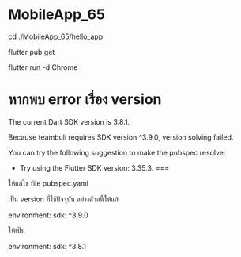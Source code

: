 # MobileApp_65

cd ./MobileApp_65/hello_app

flutter pub get

flutter run -d Chrome


หากพบ error เรื่อง version
====
The current Dart SDK version is 3.8.1.

Because teambuli requires SDK version ^3.9.0, version solving failed.


You can try the following suggestion to make the pubspec resolve:
* Try using the Flutter SDK version: 3.35.3.
===

ให้แก้ไข file pubspec.yaml

เป็น version ที่ใช้ปัจจุบัน อย่างตัวอนี้ให้แก้

environment:
  sdk: ^3.9.0

ให้เป็น

environment:
  sdk: ^3.8.1
